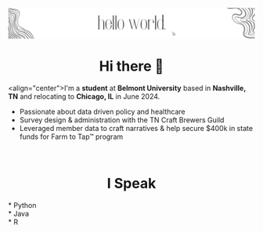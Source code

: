 <p align="center">
  <img align="center" alt="Meme Studio" src="https://github.com/vcrawfordnelson/vcrawfordnelson/blob/main/images/hello%20world..png" />
</p>

<h1 align="center">Hi there 👋</h1>

<align="center">I'm a __student__ at __Belmont University__ based in __Nashville, TN__ and relocating to __Chicago, IL__ in June 2024.
<br/>
* Passionate about data driven policy and healthcare<br/>
* Survey design & administration with the TN Craft Brewers Guild<br/>
* Leveraged member data to craft narratives & help secure $400k in state funds for Farm to Tap™ program<br/>
<br/>
<h1 align="center">I Speak</h1>
* Python<br/>
* Java<br/>
* R<br/>




<!--
**vcrawfordnelson/vcrawfordnelson** is a ✨ _special_ ✨ repository because its `README.md` (this file) appears on your GitHub profile.

Here are some ideas to get you started:

- 🔭 I’m currently working on ...
- 🌱 I’m currently learning ...
- 👯 I’m looking to collaborate on ...
- 🤔 I’m looking for help with ...
- 💬 Ask me about ...
- 📫 How to reach me: ...
- 😄 Pronouns: ...
- ⚡ Fun fact: ...
-->
